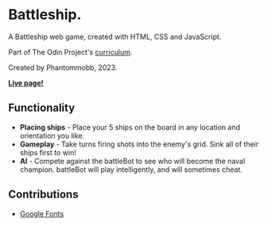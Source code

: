 # Battleship.

A Battleship web game, created with HTML, CSS and JavaScript.

Part of The Odin Project's [curriculum](https://www.theodinproject.com/lessons/node-path-javascript-battleship).

Created by Phantommobb, 2023.

**[Live page!](https://nickonyi.github.io/Battleship/)**

## Functionality

* **Placing ships** - Place your 5 ships on the board in any location and orientation you like.
* **Gameplay** - Take turns firing shots into the enemy's grid. Sink all of their ships first to win!
* **AI** - Compete against the battleBot to see who will become the naval champion. battleBot will play intelligently, and will sometimes cheat.

## Contributions

* [Google Fonts](https://fonts.google.com/)


